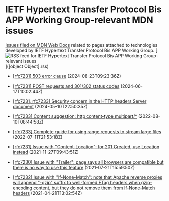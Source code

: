 # IETF Hypertext Transfer Protocol Bis APP Working Group-relevant MDN issues

[Issues filed on MDN Web Docs](https://github.com/mdn/content/issues) related to pages attached to technologies developed by IETF Hypertext Transfer Protocol Bis APP Working Group. [![RSS feed for IETF Hypertext Transfer Protocol Bis APP Working Group-relevant issues](https://www.w3.org/QA/2007/04/feed_icon)]([object Object].rss)

* [\[rfc7231\] 503 error cause](https://github.com/mdn/content/issues/35565) (2024-08-23T09:23:36Z)
  
* [\[rfc7231\] POST requests and 301/302 status codes](https://github.com/mdn/content/issues/34222) (2024-06-17T10:02:44Z)
  
* [\[rfc7231, rfc7233\] Security concern in the HTTP headers Server document](https://github.com/mdn/content/issues/33543) (2024-05-10T22:50:35Z)
  
* [\[rfc7233\] Content suggestion: http content-type multipart/\*](https://github.com/mdn/content/issues/19353) (2022-08-10T08:44:58Z)
  
* [\[rfc7233\] Complete guide for using range requests to stream large files](https://github.com/mdn/content/issues/18237) (2022-07-11T21:53:18Z)
  
* [\[rfc7231\] Issue with "Content-Location": for 201 Created, use Location instead](https://github.com/mdn/content/issues/10809) (2021-11-27T09:43:51Z)
  
* [\[rfc7230\] Issue with "Trailer": page says all browsers are compatible but there is no way to use this feature](https://github.com/mdn/content/issues/7137) (2021-07-21T15:59:50Z)
  
* [\[rfc7232\] Issue with "If-None-Match": note that Apache reverse proxies will append "-gzip" suffix to well-formed ETag headers when gzip-encoding content, but they do not remove them from If-None-Match headers](https://github.com/mdn/content/issues/4343) (2021-04-21T13:02:54Z)
  
